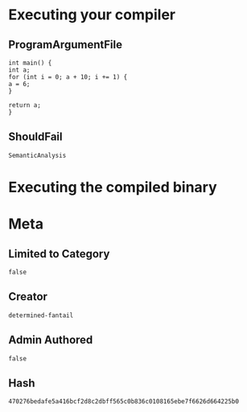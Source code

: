 # Executing your compiler

## ProgramArgumentFile

```
int main() {
int a;
for (int i = 0; a + 10; i += 1) {
a = 6;
}

return a;
}
```

## ShouldFail

```
SemanticAnalysis
```

# Executing the compiled binary

# Meta

## Limited to Category

```
false
```

## Creator

```
determined-fantail
```

## Admin Authored

```
false
```

## Hash

```
470276bedafe5a416bcf2d8c2dbff565c0b836c0108165ebe7f6626d664225b0
```
